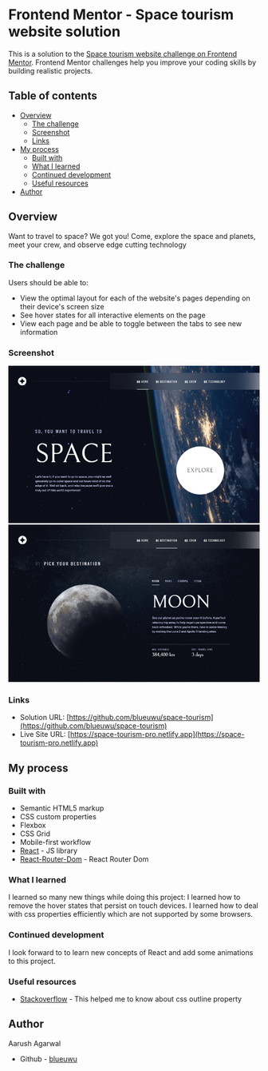 # Frontend Mentor - Space tourism website solution

This is a solution to the [Space tourism website challenge on Frontend Mentor](https://www.frontendmentor.io/challenges/space-tourism-multipage-website-gRWj1URZ3). Frontend Mentor challenges help you improve your coding skills by building realistic projects. 

## Table of contents

- [Overview](#overview)
  - [The challenge](#the-challenge)
  - [Screenshot](#screenshot)
  - [Links](#links)
- [My process](#my-process)
  - [Built with](#built-with)
  - [What I learned](#what-i-learned)
  - [Continued development](#continued-development)
  - [Useful resources](#useful-resources)
- [Author](#author)


## Overview
Want to travel to space?
We got you!
Come, explore the space and planets, meet your crew, and observe edge cutting technology 

### The challenge

Users should be able to:

- View the optimal layout for each of the website's pages depending on their device's screen size
- See hover states for all interactive elements on the page
- View each page and be able to toggle between the tabs to see new information

### Screenshot

![Home](./screenshots/home.png)
![Destination](./screenshots/destination.png)


### Links

- Solution URL: [https://github.com/blueuwu/space-tourism](https://github.com/blueuwu/space-tourism)
- Live Site URL: [https://space-tourism-pro.netlify.app](https://space-tourism-pro.netlify.app)

## My process

### Built with

- Semantic HTML5 markup
- CSS custom properties
- Flexbox
- CSS Grid
- Mobile-first workflow
- [React](https://reactjs.org/) - JS library
- [React-Router-Dom](https://reactrouterdotcom.fly.dev/docs/en/v6/getting-started/overview) - React Router Dom


### What I learned

I learned so many new things while doing this project:
I learned how to remove the hover states that persist on touch devices.
I learned how to deal with css properties efficiently which are not supported by some browsers.


### Continued development

I look forward to to learn new concepts of React and add some animations to this project.


### Useful resources

- [Stackoverflow](https://stackoverflow.com/questions/51445637/css-border-outline-with-outside-padding) - This helped me to know about css outline property


## Author
Aarush Agarwal
- Github - [blueuwu](https://github.com/blueuwu)

